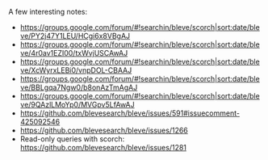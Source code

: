 A few interesting notes:

* https://groups.google.com/forum/#!searchin/bleve/scorch|sort:date/bleve/PY2j47Y1LEU/HCgi6x8VBgAJ
* https://groups.google.com/forum/#!searchin/bleve/scorch|sort:date/bleve/4r0av1EZI00/txWvjUSCAwAJ
* https://groups.google.com/forum/#!searchin/bleve/scorch|sort:date/bleve/XcWyrxLEBi0/vnpDOL-CBAAJ
* https://groups.google.com/forum/#!searchin/bleve/scorch|sort:date/bleve/BBLgqa7Ngw0/b8onAzTmAgAJ
* https://groups.google.com/forum/#!searchin/bleve/scorch|sort:date/bleve/9QAzlLMoYp0/MVGpv5LfAwAJ
* https://github.com/blevesearch/bleve/issues/591#issuecomment-425092546
* https://github.com/blevesearch/bleve/issues/1266
* Read-only queries with scorch: https://github.com/blevesearch/bleve/issues/1281
